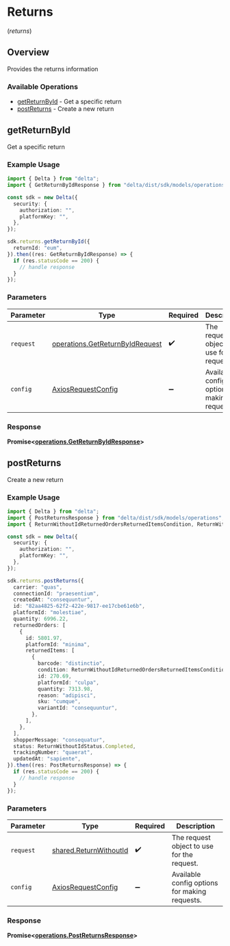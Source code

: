 # Returns
(*returns*)

## Overview

Provides the returns information

### Available Operations

* [getReturnById](#getreturnbyid) - Get a specific return
* [postReturns](#postreturns) - Create a new return

## getReturnById

Get a specific return

### Example Usage

```typescript
import { Delta } from "delta";
import { GetReturnByIdResponse } from "delta/dist/sdk/models/operations";

const sdk = new Delta({
  security: {
    authorization: "",
    platformKey: "",
  },
});

sdk.returns.getReturnById({
  returnId: "eum",
}).then((res: GetReturnByIdResponse) => {
  if (res.statusCode == 200) {
    // handle response
  }
});
```

### Parameters

| Parameter                                                                          | Type                                                                               | Required                                                                           | Description                                                                        |
| ---------------------------------------------------------------------------------- | ---------------------------------------------------------------------------------- | ---------------------------------------------------------------------------------- | ---------------------------------------------------------------------------------- |
| `request`                                                                          | [operations.GetReturnByIdRequest](../../models/operations/getreturnbyidrequest.md) | :heavy_check_mark:                                                                 | The request object to use for the request.                                         |
| `config`                                                                           | [AxiosRequestConfig](https://axios-http.com/docs/req_config)                       | :heavy_minus_sign:                                                                 | Available config options for making requests.                                      |


### Response

**Promise<[operations.GetReturnByIdResponse](../../models/operations/getreturnbyidresponse.md)>**


## postReturns

Create a new return

### Example Usage

```typescript
import { Delta } from "delta";
import { PostReturnsResponse } from "delta/dist/sdk/models/operations";
import { ReturnWithoutIdReturnedOrdersReturnedItemsCondition, ReturnWithoutIdStatus } from "delta/dist/sdk/models/shared";

const sdk = new Delta({
  security: {
    authorization: "",
    platformKey: "",
  },
});

sdk.returns.postReturns({
  carrier: "quas",
  connectionId: "praesentium",
  createdAt: "consequuntur",
  id: "82aa4825-62f2-422e-9817-ee17cbe61e6b",
  platformId: "molestiae",
  quantity: 6996.22,
  returnedOrders: [
    {
      id: 5801.97,
      platformId: "minima",
      returnedItems: [
        {
          barcode: "distinctio",
          condition: ReturnWithoutIdReturnedOrdersReturnedItemsCondition.Damaged,
          id: 270.69,
          platformId: "culpa",
          quantity: 7313.98,
          reason: "adipisci",
          sku: "cumque",
          variantId: "consequuntur",
        },
      ],
    },
  ],
  shopperMessage: "consequatur",
  status: ReturnWithoutIdStatus.Completed,
  trackingNumber: "quaerat",
  updatedAt: "sapiente",
}).then((res: PostReturnsResponse) => {
  if (res.statusCode == 200) {
    // handle response
  }
});
```

### Parameters

| Parameter                                                        | Type                                                             | Required                                                         | Description                                                      |
| ---------------------------------------------------------------- | ---------------------------------------------------------------- | ---------------------------------------------------------------- | ---------------------------------------------------------------- |
| `request`                                                        | [shared.ReturnWithoutId](../../models/shared/returnwithoutid.md) | :heavy_check_mark:                                               | The request object to use for the request.                       |
| `config`                                                         | [AxiosRequestConfig](https://axios-http.com/docs/req_config)     | :heavy_minus_sign:                                               | Available config options for making requests.                    |


### Response

**Promise<[operations.PostReturnsResponse](../../models/operations/postreturnsresponse.md)>**


